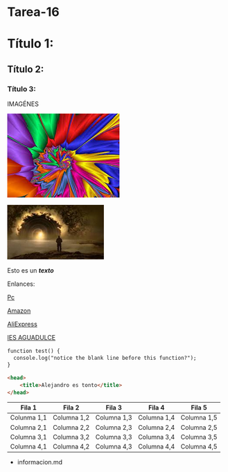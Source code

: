 # Tarea-16
# Título 1:
## Título 2:
### Título 3:

IMAGÉNES

![imagen](https://github.com/Jeffstylees/Tarea-16/blob/main/imagen/imagen.jpg)

![imagen2](https://github.com/Jeffstylees/Tarea-16/blob/main/imagen/imagen2.jpg)

Esto es un ***texto***

Enlances:

[Pc](https://www.pccomponentes.com/sobremesa?campaigntype=rb&campaignchannel=busqueda&gclid=Cj0KCQjwn9CgBhDjARIsAD15h0CvjcG5sw-hFa5e0EAwjGXgltJY1J-b2S-3SFyzkSkZ45FdDiiThuAaAvPVEALw_wcB)


[Amazon](https://www.amazon.es/?&tag=hydesnav-21&ref=pd_sl_781oit2196_e&adgrpid=55589983189&hvpone=&hvptwo=&hvadid=366505385428&hvpos=&hvnetw=g&hvrand=16821132111315884245&hvqmt=e&hvdev=c&hvdvcmdl=&hvlocint=&hvlocphy=1005407&hvtargid=kwd-10573980&hydadcr=4855_1809862)

[AliExpress](https://es.aliexpress.com/?gatewayAdapt=glo2esp)

[IES AGUADULCE](https://www.iesaguadulce.es/centro/index.php/)

```
function test() {
  console.log("notice the blank line before this function?");
}
```
```HTML
<head>
    <title>Alejandro es tonto</title>
</head>
```

| Fila 1 | Fila 2 | Fila 3 | Fila 4 | Fila 5 |
| --- | --- | --- | --- | --- |
| Colunma 1,1 | Columna 1,2 | Columna 1,3 | Columna 1,4 | Columna 1,5 |
| Columna 2,1 | Columna 2,2 | Columna 2,3 | Columna 2,4 | Columna 2,5 |
| Columna 3,1 | Columna 3,2 | Columna 3,3 | Columna 3,4 | Columna 3,5 |
| Columna 4,1 | Columna 4,2 | Columna 4,3 | Columna 4,4 | Columna 4,5 |

* informacion.md




